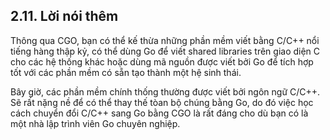 ## 2.11. Lời nói thêm

Thông qua CGO, bạn có thể kế thừa những phần mềm viết bằng C/C++ nổi tiếng hàng thập kỷ, có thể dùng Go để viết shared libraries trên giao diện C cho các hệ thống khác hoặc dùng mã nguồn được viết bởi Go để tích hợp tốt với các phần mềm có sẵn tạo thành một hệ sinh thái.

Bây giờ, các phần mềm chính thống thường được viết bởi ngôn ngữ C/C++. Sẽ rất nặng nề để có thể thay thế tòan bộ chúng bằng Go, do đó việc học cách chuyển đổi C/C++ sang Go bằng CGO là rất đáng cho dù bạn có là một nhà lập trình viên Go chuyên nghiệp.